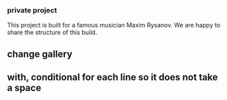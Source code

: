 ### private project

This project is built for a famous musician Maxim Rysanov.
We are happy to share the structure of this build.

## change gallery

## with, conditional for each line so it does not take a space
